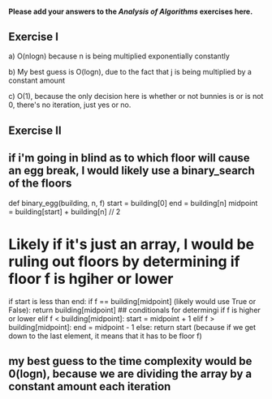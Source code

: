 #### Please add your answers to the ***Analysis of  Algorithms*** exercises here.

## Exercise I

a) O(nlogn) because n is being multiplied exponentially constantly


b) My best guess is O(logn), due to the fact that j is being multiplied by a constant amount


c) O(1), because the only decision here is whether or not bunnies is or is not 0, there's no iteration, just yes or no.

## Exercise II

## if i'm going in blind as to which floor will cause an egg break, I would likely use a binary_search of the floors
def binary_egg(building, n, f)
  start = building[0]
  end = building[n]
  midpoint = building[start] + building[n] // 2

# Likely if it's just an array, I would be ruling out floors by determining if floor f is hgiher or lower

  if start is less than end:
    if f == building[midpoint] (likely would use True or False):
      return building[midpoint]
    ## conditionals for determingi if f is higher or lower
    elif f < building[midpoint]:
      start = midpoint + 1
    elif f > building[midpoint]:
      end = midpoint - 1
  else:
    return start (because if we get down to the last element, it means that it has to be floor f)

## my best guess to the time complexity would be 0(logn), because we are dividing the array by a constant amount each iteration
